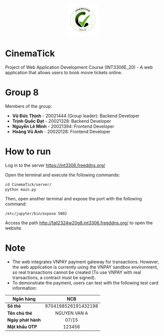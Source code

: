 <div align="center">
  <p>
    <a href="http://fall2324w20g8.int3306.freeddns.org/" target="_blank">
      <img width="20%" src="https://github.com/thinhvd/CinemaTick/blob/main/dist/assets/Cinematick-bKhDpndx.png?raw=true" alt="logo"></a>
  </p>
</div>

# CinemaTick
Project of Web Application Development Course (INT3306E_20) - A web application that allows users to book movie tickets online.

# Group 8
Members of the group:

- **Vũ Đức Thịnh** - 20021444 (Group leader): Backend Developer
- **Trịnh Quốc Đạt** - 20021328: Backend Developer
- **Nguyễn Lê Minh** - 20021394: Frontend Developer
- **Hoàng Vũ Anh** - 20020128: Frontend Developer

# How to run
Log in to the server https://int3306.freeddns.org/

Open the terminal and execute the following commands:

```
cd CinemaTick/server/
python main.py
```

Then, open another terminal and expose the port with the following command:

```
/etc/jupyter/bin/expose 5002
```

Access the path http://fall2324w20g8.int3306.freeddns.org/ to open the website.

# Note
- The web integrates VNPAY payment gateway for transactions. However, the web application is currently using the VNPAY sandbox environment, so real transactions cannot be created (To use VNPAY with real transactions, a contract must be signed).
- To demonstrate the payment, users can test with the following test card information:

| **Ngân hàng**      |               NCB              |
|--------------------|:------------------------------:|
| **Số thẻ**         | 9704198526191432198            |
| **Tên chủ thẻ**    | NGUYEN VAN A                   |
| **Ngày phát hành** | 07/15                          |
| **Mật khẩu OTP**   | 123456                         |
